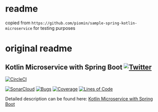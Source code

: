 # readme

copied from `https://github.com/piomin/sample-spring-kotlin-microservice` for testing purposes

# original readme

## Kotlin Microservice with Spring Boot  [![Twitter](https://img.shields.io/twitter/follow/piotr_minkowski.svg?style=social&logo=twitter&label=Follow%20Me)](https://twitter.com/piotr_minkowski)

[![CircleCI](https://circleci.com/gh/piomin/sample-spring-kotlin-microservice.svg?style=svg)](https://circleci.com/gh/piomin/sample-spring-kotlin-microservice)

[![SonarCloud](https://sonarcloud.io/images/project_badges/sonarcloud-black.svg)](https://sonarcloud.io/dashboard?id=piomin_sample-spring-kotlin-microservice)
[![Bugs](https://sonarcloud.io/api/project_badges/measure?project=piomin_sample-spring-kotlin-microservice&metric=bugs)](https://sonarcloud.io/dashboard?id=piomin_sample-spring-microservices-new)
[![Coverage](https://sonarcloud.io/api/project_badges/measure?project=piomin_sample-spring-kotlin-microservice&metric=coverage)](https://sonarcloud.io/dashboard?id=piomin_sample-spring-microservices-new)
[![Lines of Code](https://sonarcloud.io/api/project_badges/measure?project=piomin_sample-spring-kotlin-microservice&metric=ncloc)](https://sonarcloud.io/dashboard?id=piomin_sample-spring-microservices-new)

Detailed description can be found here: [Kotlin Microservice with Spring Boot](https://piotrminkowski.com/2019/01/15/kotlin-microservice-with-spring-boot/)
